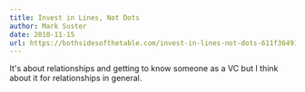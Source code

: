 ```yaml
---
title: Invest in Lines, Not Dots
author: Mark Suster
date: 2010-11-15
url: https://bothsidesofthetable.com/invest-in-lines-not-dots-611f36491d73
---
```


It's about relationships and getting to know someone as a VC but I think about it for relationships in general.
